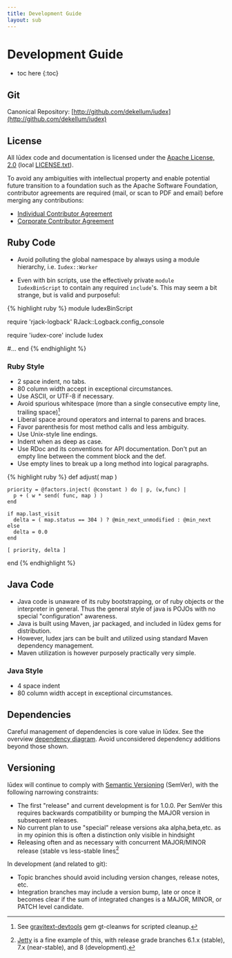 ```yaml
---
title: Development Guide
layout: sub
---
```


# Development Guide

* toc here
{:toc}

## Git

Canonical Repository: [http://github.com/dekellum/iudex](http://github.com/dekellum/iudex)

## License

All Iūdex code and documentation is licensed under the
[Apache License, 2.0][AL2] (local [LICENSE.txt]).

To avoid any ambiguities with intellectual property and enable
potential future transition to a foundation such as the Apache
Software Foundation, contributor agreements are required (mail, or
scan to PDF and email) before merging any contributions:

* [Individual Contributor Agreement](license/icla.txt)
* [Corporate Contributor Agreement](license/cla-corporate.txt)

[AL2]: http://www.apache.org/licenses/LICENSE-2.0
[LICENSE.txt]: license/LICENSE.txt

## Ruby Code

* Avoid polluting the global namespace by always using a module
  hierarchy, i.e. <code>Iudex::Worker</code>

* Even with bin scripts, use the effectively private <code>module
  IudexBinScript</code> to contain any required <code>include</code>'s. This may seem
  a bit strange, but is valid and purposeful:

{% highlight ruby %}
module IudexBinScript

  require 'rjack-logback'
  RJack::Logback.config_console

  require 'iudex-core'
  include Iudex

  #...
end
{% endhighlight %}

### Ruby Style

* 2 space indent, no tabs.
* 80 column width accept in exceptional circumstances.
* Use ASCII, or UTF-8 if necessary.
* Avoid spurious whitespace (more than a single consecutive empty
  line, trailing space)[^gt-cleanws]
* Liberal space around operators and internal to parens and braces.
* Favor parenthesis for most method calls and less ambiguity.
* Use Unix-style line endings.
* Indent when as deep as case.
* Use RDoc and its conventions for API documentation. Don't put an
  empty line between the comment block and the def.
* Use empty lines to break up a long method into logical paragraphs.

{% highlight ruby %}
  def adjust( map )

    priority = @factors.inject( @constant ) do | p, (w,func) |
      p + ( w * send( func, map ) )
    end

    if map.last_visit
      delta = ( map.status == 304 ) ? @min_next_unmodified : @min_next
    else
      delta = 0.0
    end

    [ priority, delta ]
  end
{% endhighlight %}

## Java Code

* Java code is unaware of its ruby bootstrapping, or of ruby objects or
  the interpreter in general. Thus the general style of java is POJOs
  with no special "configuration" awareness.
* Java is built using Maven, jar packaged, and included in Iūdex gems
  for distribution.
* However, Iudex jars can be built and utilized using standard Maven dependency
  management.
* Maven utilization is however purposely practically very simple.

### Java Style

* 4 space indent
* 80 column width accept in exceptional circumstances.

## Dependencies

Careful management of dependencies is core value in Iūdex. See the
overview [dependency diagram]. Avoid unconsidered dependency additions
beyond those shown.

## Versioning

Iūdex will continue to comply with [Semantic Versioning] (SemVer),
with the following narrowing constraints:

* The first "release" and current development is for 1.0.0. Per SemVer
  this requires backwards compatibility or bumping the MAJOR version in
  subsequent releases.
* No current plan to use "special" release versions aka
  alpha,beta,etc. as in my opinion this is often a distinction only
  visible in hindsight
* Releasing often and as necessary with concurrent MAJOR/MINOR release
  (stable vs less-stable lines[^jetty]

In development (and related to git):

* Topic branches should avoid including version changes, release notes, etc.
* Integration branches may include a version bump, late or once it
  becomes clear if the sum of integrated changes is a MAJOR, MINOR, or
  PATCH level candidate.

[dependency diagram]: /index.html
[Semantic Versioning]: http://semver.org/

[^gt-cleanws]: See [gravitext-devtools](http://github.com/dekellum/gravitext-devtools)
               gem gt-cleanws for scripted cleanup.

[^jetty]: [Jetty](http://docs.codehaus.org/display/JETTY/Downloading+Jetty)
          is a fine example of this, with release grade branches 6.1.x
          (stable), 7.x (near-stable), and 8 (development).
